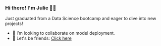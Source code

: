 ### Hi there! I'm Julie 👋🤗

Just graduated from a Data Science bootcamp and eager to dive into new projects! 

- 👯 I’m looking to collaborate on model deployment.
- 🤝 Let's be friends: [Click here](https://www.linkedin.com/in/julieleung6/)

<!--
**julieleung6/julieleung6** is a ✨ _special_ ✨ repository because its `README.md` (this file) appears on your GitHub profile.

Here are some ideas to get you started:

- 🔭 I’m currently working on ...
- 🌱 I’m currently learning ...
- 👯 I’m looking to collaborate on ...
- 🤔 I’m looking for help with ...
- 💬 Ask me about ...
- 📫 How to reach me: ...
- 😄 Pronouns: ...
- ⚡ Fun fact: ...
-->

